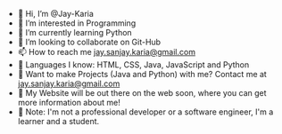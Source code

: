- 👋 Hi, I’m @Jay-Karia
- 👀 I’m interested in Programming
- 🌱 I’m currently learning Python
- 💞️ I’m looking to collaborate on Git-Hub
- 📫 How to reach me jay.sanjay.karia@gmail.com
- 🎃 Languages I know: HTML, CSS, Java, JavaScript and Python 
- 👀 Want to make Projects (Java and Python) with me? Contact me at jay.sanjay.karia@gmail.com
- 🌱 My Website will be out there on the web soon, where you can get more information about me!
- 🎃 Note: I'm not a professional developer or a software engineer, I'm a learner and a student.
<!---
Jay-Karia/Jay-Karia is a ✨ special ✨ repository because its `README.md` (this file) appears on your GitHub profile.
You can click the Preview link to take a look at your changes.
--->

